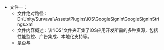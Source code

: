 * 文件一：
    * 文件绝对路径：D:/Unity/Survaval\Assets\Plugins\iOS\GoogleSignIn\GoogleSignInStrings.xml
    * 文件内容概述：该“iOS”文件夹汇集了iOS应用开发所需的多种资源，包括性能监控、广告集成、本地化支持等。
    * 是否与